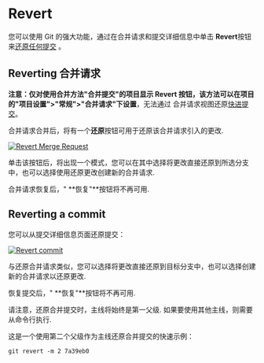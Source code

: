# Revert[](#revert "Permalink")

您可以使用 Git 的强大功能，通过在合并请求和提交详细信息中单击 **Revert**按钮来[还原任何提交](https://git-scm.com/docs/git-revert "Git 恢复文档") 。

## Reverting 合并请求[](#reverting-a-merge-request "Permalink")

**注意：**仅对使用合并方法"合并提交"的项目显示 **Revert** 按钮，该方法可以在项目的**"项目设置">"常规">"合并请求"**下**设置**，无法通过 合并请求视图还原[快进提交](fast_forward_merge.html)。

合并请求合并后，将有一个**还原**按钮可用于还原该合并请求引入的更改.

[![Revert Merge Request](img/fe7d77556848be98a93c7b6516b0e6f8.png)](img/cherry_pick_changes_mr.png)

单击该按钮后，将出现一个模式，您可以在其中选择将更改直接还原到所选分支中，也可以选择使用还原更改创建新的合并请求.

合并请求恢复后，" **恢复"**按钮将不再可用.

## Reverting a commit[](#reverting-a-commit "Permalink")

您可以从提交详细信息页面还原提交：

[![Revert commit](img/b4e821b8b83e29e837f01f4620e557b7.png)](img/cherry_pick_changes_commit.png)

与还原合并请求类似，您可以选择将更改直接还原到目标分支中，也可以选择创建新的合并请求以还原更改.

恢复提交后，" **恢复"**按钮将不再可用.

请注意，还原合并提交时，主线将始终是第一父级. 如果要使用其他主线，则需要从命令行执行.

这是一个使用第二个父级作为主线还原合并提交的快速示例：

```
git revert -m 2 7a39eb0 
```